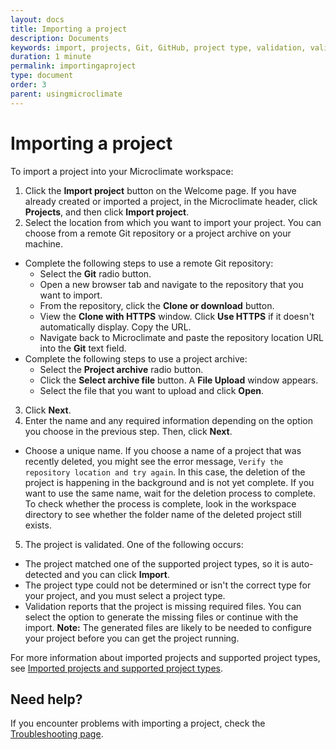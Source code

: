 ```yaml
---
layout: docs
title: Importing a project
description: Documents
keywords: import, projects, Git, GitHub, project type, validation, validated, workspace, Microclimate workspace, clone, download, project archive, verify repository
duration: 1 minute
permalink: importingaproject
type: document
order: 3
parent: usingmicroclimate
---
```


# Importing a project

To import a project into your Microclimate workspace:
1. Click the **Import project** button on the Welcome page. If you have already created or imported a project, in the Microclimate header, click **Projects**, and then click **Import project**.
2. Select the location from which you want to import your project. You can choose from a remote Git repository or a project archive on your machine.
* Complete the following steps to use a remote Git repository:
  * Select the **Git** radio button.
  * Open a new browser tab and navigate to the repository that you want to import.
  * From the repository, click the **Clone or download** button.
  * View the **Clone with HTTPS** window. Click **Use HTTPS** if it doesn't automatically display. Copy the URL.
  * Navigate back to Microclimate and paste the repository location URL into the **Git** text field.
* Complete the following steps to use a project archive:
  * Select the **Project archive** radio button.
  * Click the **Select archive file** button. A **File Upload** window appears.
  * Select the file that you want to upload and click **Open**.
3. Click **Next**.
4. Enter the name and any required information depending on the option you choose in the previous step. Then, click **Next**.
* Choose a unique name. If you choose a name of a project that was recently deleted, you might see the error message, `Verify the repository location and try again`. In this case, the deletion of the project is happening in the background and is not yet complete. If you want to use the same name, wait for the deletion process to complete. To check whether the process is complete, look in the workspace directory to see whether the folder name of the deleted project still exists.
5. The project is validated. One of the following occurs:
* The project matched one of the supported project types, so it is auto-detected and you can click **Import**.
* The project type could not be determined or isn't the correct type for your project, and you must select a project type.
* Validation reports that the project is missing required files. You can select the option to generate the missing files or continue with the import. **Note:** The generated files are likely to be needed to configure your project before you can get the project running.

For more information about imported projects and supported project types, see [Imported projects and supported project types](importedprojects).

## Need help?
If you encounter problems with importing a project, check the [Troubleshooting page](troubleshooting.html#importing-a-project).
